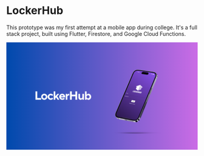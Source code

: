 # LockerHub

This prototype was my first attempt at a mobile app during college. It's a full stack project, built using Flutter, Firestore, and Google Cloud Functions.

![LockerHub](doc/23.png)